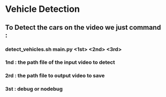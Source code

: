 # Vehicle Detection
## To Detect the cars on the video we just command : 
### detect_vehicles.sh main.py <1st> <2nd> <3rd>
### 1nd : the path file of the input video to detect
### 2rd : the path file to output video to save 
### 3st : debug or nodebug

